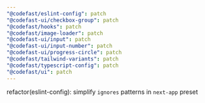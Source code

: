 ```yaml
---
"@codefast/eslint-config": patch
"@codefast-ui/checkbox-group": patch
"@codefast/hooks": patch
"@codefast/image-loader": patch
"@codefast-ui/input": patch
"@codefast-ui/input-number": patch
"@codefast-ui/progress-circle": patch
"@codefast/tailwind-variants": patch
"@codefast/typescript-config": patch
"@codefast/ui": patch
---
```


refactor(eslint-config): simplify `ignores` patterns in `next-app` preset
